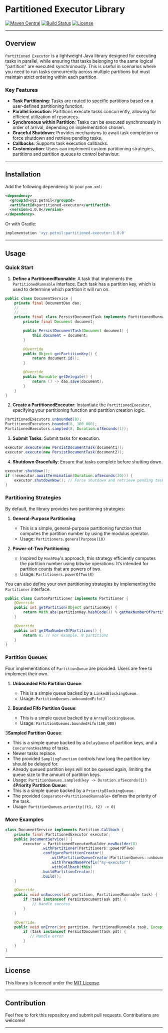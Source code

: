 # Partitioned Executor Library

[![Maven Central](https://img.shields.io/maven-central/v/com.example/partitioned-executor.svg?label=Maven%20Central)](https://search.maven.org/search?q=g:com.example%20a:partitioned-executor)
[![Build Status](https://img.shields.io/github/workflow/status/your-repo/partitioned-executor/CI)](https://github.com/your-repo/partitioned-executor/actions)
[![License](https://img.shields.io/github/license/your-repo/partitioned-executor)](https://opensource.org/licenses/MIT)

---

## Overview

`Partitioned Executor` is a lightweight Java library designed for executing tasks in parallel, while ensuring that tasks belonging to the same logical "partition" are executed synchronously. This is useful in scenarios where you need to run tasks concurrently across multiple partitions but must maintain strict ordering within each partition.

### Key Features

- **Task Partitioning**: Tasks are routed to specific partitions based on a user-defined partitioning function.
- **Parallel Execution**: Partitions execute tasks concurrently, allowing for efficient utilization of resources.
- **Synchronous within Partition**: Tasks can be executed synchronously in order of arrival, depending on implementation chosen.
- **Graceful Shutdown**: Provides mechanisms to await task completion or force shutdown and retrieve pending tasks.
- **Callbacks**: Supports task execution callbacks.
- **Customization**: Users can implement custom partitioning strategies, partitions and partition queues to control behaviour.

---

## Installation

Add the following dependency to your `pom.xml`:

```xml
<dependency>
  <groupId>xyz.petnil</groupId>
  <artifactId>partitioned-executor</artifactId>
  <version>1.0.0</version>
</dependency>
```

Or with Gradle:

```gradle
implementation 'xyz.petnil:partitioned-executor:1.0.0'
```

---

## Usage

### Quick Start

1. **Define a PartitionedRunnable**: A task that implements the `PartitionedRunnable` interface. Each task has a partition key, which is used to determine which partition it will run on.

```java
public class DocumentService {
    private final DocumentDao dao;
    // ...
    // ...
    private final class PersistDocumentTask implements PartitionedRunnable {
        private final Document document;

        public PersistDocumentTask(Document document) {
            this.document = document;
        }

        @Override
        public Object getPartitionKey() {
            return document.id();
        }

        @Override
        public Runnable getDelegate() {
            return () -> dao.save(document);
        }
    }
}
```

2. **Create a PartitionedExecutor**: Instantiate the `PartitionedExecutor`, specifying your partitioning function and partition creation logic.

```java
PartitionedExecutors.unbounded(8);
PartitionedExecutors.bounded(8, 100_000);
PartitionedExecutors.sampled(8, Duration.ofSeconds(1));
```

3. **Submit Tasks**: Submit tasks for execution.

```java
executor.execute(new PersistDocumentTask(document1));
executor.execute(new PersistDocumentTask(document2));
```

4. **Shutdown Gracefully**: Ensure that tasks complete before shutting down.

```java
executor.shutdown();
if (!executor.awaitTermination(Duration.ofSeconds(30))) {
    executor.shutdownNow(); // Force shutdown and retrieve pending tasks
}
```

### Partitioning Strategies

By default, the library provides two partitioning strategies:

1. **General-Purpose Partitioning**:
    - This is a simple, general-purpose partitioning function that computes the partition number by using the modulus operator.
    - Usage: `Partitioners.generalPurpose(10)`

2. **Power-of-Two Partitioning**:
    - Inspired by `HashMap`'s approach, this strategy efficiently computes the partition number using bitwise operations. It’s intended for partition counts that are powers of two.
    - Usage: `Partitioners.powerOfTwo(8)`

You can also define your own partitioning strategies by implementing the `Partitioner` interface.

```java
public class CustomPartitioner implements Partitioner {
    @Override
    public int getPartition(Object partitionKey) {
        return Math.abs(partitionKey.hashCode()) % getMaxNumberOfPartitions();
    }

    @Override
    public int getMaxNumberOfPartitions() {
        return 8; // For example, 8 partitions
    }
}
```

### Partition Queues

Four implementations of `PartitionQueue` are provided. Users are free to implement their own.

1. **Unbounded Fifo Partition Queue**:
   - This is a simple queue backed by a `LinkedBlockingQueue`.
   - Usage: `PartitionQueues.unboundedFifo()`

2. **Bounded Fifo Partition Queue**:
   - This is a simple queue backed by a `ArrayBlockingQueue`.
   - Usage: `PartitionQueues.boundedFifo(100_000)`

3**Sampled Partition Queue**:
   - This is a simple queue backed by a `DelayQueue` of partition keys, and a `ConcurrentHashMap` of tasks.
   - Newer tasks replace.
   - The provided `SamplingFunction` controls how long the partition key should be delayed for.
   - Already queued partition keys will not be queued again, limiting the queue size to the amount of partition keys.
   - Usage: `PartitionQueues.sampled(key -> Duration.ofSeconds(1))`
4**Priority Partition Queue**:
   - This is a simple queue backed by a `PriorityBlockingQueue`.
   - The provided `Comparator<PartitionedRunnable>` defines the priority of the task.
   - Usage: `PartitionQueues.priority((t1, t2) -> 0)`

### More Examples
```java
class DocumentService implements Partition.Callback {
    private final PartitionedExecutor executor;
    public DocumentService() {
        executor = PartitionedExecutorBuilder.newBuilder(8)
                .withPartitioner(Partitioners::powerOfTwo)
                .configurePartitionCreator()
                    .withPartitionQueueCreator(PartitionQueues::unbounded)
                    .withThreadNamePrefix("my-executor")
                    .withCallback(this)
                .buildPartitionCreator()
                .build();
    }

    @Override
    public void onSuccess(int partition, PartitionedRunnable task) {
        if (task instanceof PersistDocumentTask pdt) {
            // Handle success
        }
    }

    @Override
    public void onError(int partition, PartitionedRunnable task, Exception exception) {
        if (task instanceof PersistDocumentTask pdt) {
           // Handle error
        }
    }
}
```

---

## License

This library is licensed under the [MIT License](LICENSE).

---

## Contribution

Feel free to fork this repository and submit pull requests. Contributions are welcome!

---